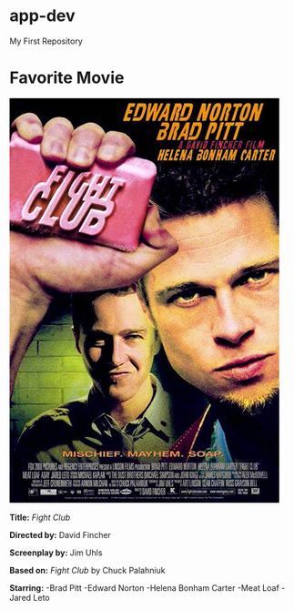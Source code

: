 # app-dev
My First Repository

# Favorite Movie
![fight club image](fight.jpg)

**Title:** *Fight Club*

**Directed by:**	David Fincher

**Screenplay by:**	Jim Uhls

**Based on:**	*Fight Club* by Chuck Palahniuk

**Starring:** 
-Brad Pitt
-Edward Norton
-Helena Bonham Carter
-Meat Loaf
-Jared Leto
